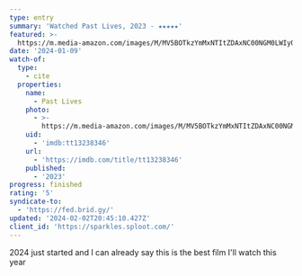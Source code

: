 ```yaml
---
type: entry
summary: 'Watched Past Lives, 2023 - ★★★★★'
featured: >-
  https://m.media-amazon.com/images/M/MV5BOTkzYmMxNTItZDAxNC00NGM0LWIyODMtMWYzMzRkMjIyMTE1XkEyXkFqcGdeQXVyMTAyMjQ3NzQ1._V1_SX300.jpg
date: '2024-01-09'
watch-of:
  type:
    - cite
  properties:
    name:
      - Past Lives
    photo:
      - >-
        https://m.media-amazon.com/images/M/MV5BOTkzYmMxNTItZDAxNC00NGM0LWIyODMtMWYzMzRkMjIyMTE1XkEyXkFqcGdeQXVyMTAyMjQ3NzQ1._V1_SX300.jpg
    uid:
      - 'imdb:tt13238346'
    url:
      - 'https://imdb.com/title/tt13238346'
    published:
      - '2023'
progress: finished
rating: '5'
syndicate-to:
  - 'https://fed.brid.gy/'
updated: '2024-02-02T20:45:10.427Z'
client_id: 'https://sparkles.sploot.com/'
---
```

2024 just started and I can already say this is the best film I'll watch this year
